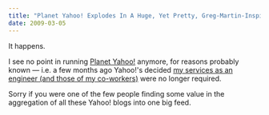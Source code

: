 ```yaml
---
title: "Planet Yahoo! Explodes In A Huge, Yet Pretty, Greg-Martin-Inspired Cataclysm"
date: 2009-03-05
---
```


It happens.

I see no point in running [Planet Yahoo!][1] anymore, for reasons probably known — i.e. a few months ago Yahoo!'s decided [my services as an engineer
(and those of my co-workers)][2] were no longer required.

Sorry if you were one of the few people finding some value in the aggregation of all these Yahoo! blogs into one big feed.


[1]: http://planetyahoo.zottmann.org/
[2]: /2008/11/24/es-war-einmal-yahoo-engineering-munchen/

